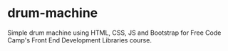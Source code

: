 # drum-machine
Simple drum machine using HTML, CSS, JS and Bootstrap for Free Code Camp's Front End Development Libraries course.

